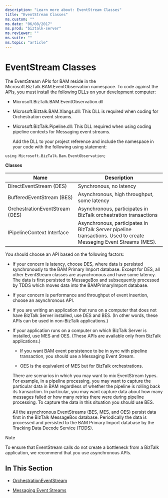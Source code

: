 ```yaml
---
description: "Learn more about: EventStream Classes"
title: "EventStream Classes"
ms.custom: ""
ms.date: "06/08/2017"
ms.prod: "biztalk-server"
ms.reviewer: ""
ms.suite: ""
ms.topic: "article"
---
```

# EventStream Classes
The EventStream APIs for BAM reside in the Microsoft.BizTalk.BAM.EventObservation namespace. To code against the APIs, you must install the following DLLs on your development computer:  
  
- Microsoft.BizTalk.BAM.EventObservation.dll  
  
- Microsoft.Biztalk.BAM.Xlangs.dll: This DLL is required when coding for Orchestration event streams.  
  
- Microsoft.BizTalk.Pipeline.dll: This DLL required when using coding pipeline contexts for Messaging event streams.  
  
  Add the DLL to your project reference and include the namespace in your code with the following using statement:  
  
```  
using Microsoft.BizTalk.Bam.EventObservation;  
```  
  
 **Classes**  
  
|Name|Description|  
|----------|-----------------|  
|DirectEventStream (DES)|Synchronous, no latency|  
|BufferedEventStream (BES)|Asynchronous, high throughput, some latency|  
|OrchestrationEventStream (OES)|Asynchronous, participates in BizTalk orchestration transactions|  
|IPipelineContext Interface|Asynchronous, participates in BizTalk Server pipeline transactions. Used to create Messaging Event Streams (MES).|  
  
 You should choose an API based on the following factors:  
  
- If your concern is latency, choose DES, where data is persisted synchronously to the BAM Primary Import database. Except for DES, all other EventStream classes are asynchronous and have some latency. The data is first persisted to MessageBox and subsequently processed by TDDS which moves data into the BAMPrimaryImport database.  
  
- If your concern is performance and throughput of event insertion, choose an asynchronous API.  
  
- If you are writing an application that runs on a computer that does not have BizTalk Server installed, use DES and BES. (In other words, these APIs can be used in non-BizTalk applications.)  
  
- If your application runs on a computer on which BizTalk Server is installed, use MES and OES. (These APIs are available only from BizTalk applications.)  
  
  -   If you want BAM event persistence to be in sync with pipeline transaction, you should use a Messaging Event Stream.  
  
  -   OES is the equivalent of MES but for BizTalk orchestrations.  
  
  There are scenarios in which you may want to mix EventStream types. For example, in a pipeline processing, you may want to capture the particular data in BAM regardless of whether the pipeline is rolling back its transaction. In particular, you may want capture data about how many messages failed or how many retries there were during pipeline processing. To capture the data in this situation you should use BES.  
  
  All the asynchronous EventStreams (BES, MES, and OES) persist data first in the BizTalk MessageBox database. Periodically the data is processed and persisted to the BAM Primary Import database by the Tracking Data Decode Service (TDDS).  
  
> [!NOTE]
>  To ensure that EventStream calls do not create a bottleneck from a BizTalk application, we recommend that you use asynchronous APIs.  
  
## In This Section  
  
-   [OrchestrationEventStream](../core/orchestrationeventstream.md)  
  
-   [Messaging Event Streams](../core/messaging-event-streams.md)
